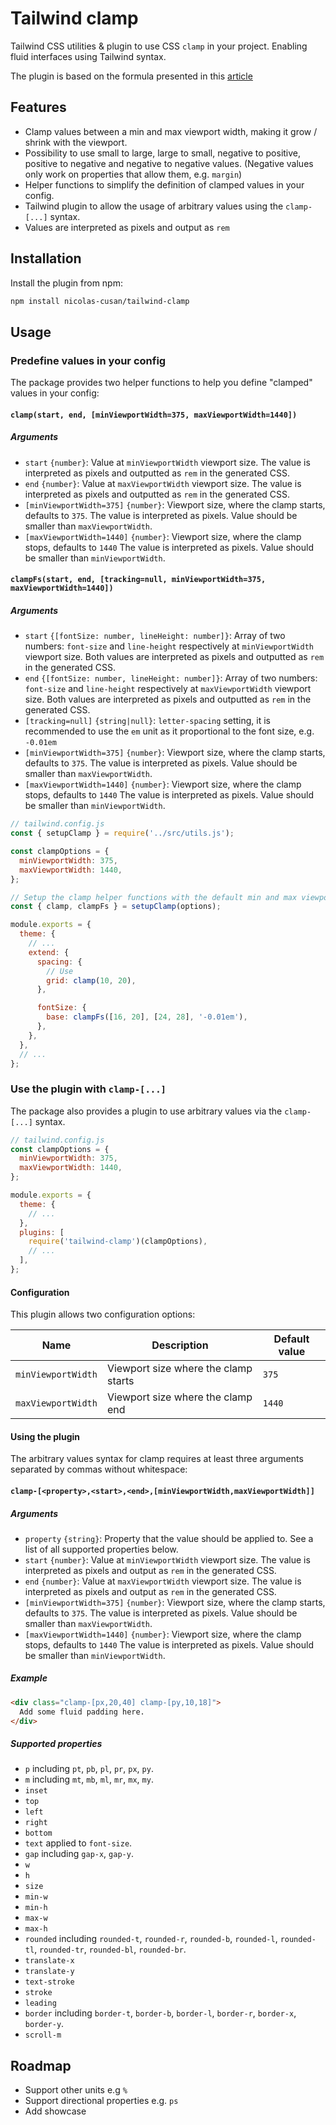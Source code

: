 # Tailwind clamp

Tailwind CSS utilities & plugin to use CSS `clamp` in your project. Enabling fluid interfaces using Tailwind syntax.

The plugin is based on the formula presented in this [article](https://chriskirknielsen.com/blog/modern-fluid-typography-with-clamp/)

## Features

- Clamp values between a min and max viewport width, making it grow / shrink with the viewport.
- Possibility to use small to large, large to small, negative to positive, positive to negative and negative to negative values. (Negative values only work on properties that allow them, e.g. `margin`)
- Helper functions to simplify the definition of clamped values in your config.
- Tailwind plugin to allow the usage of arbitrary values using the `clamp-[...]` syntax.
- Values are interpreted as pixels and output as `rem`

## Installation

Install the plugin from npm:

```sh
npm install nicolas-cusan/tailwind-clamp
```

## Usage

### Predefine values in your config

The package provides two helper functions to help you define "clamped" values in your config:

#### `clamp(start, end, [minViewportWidth=375, maxViewportWidth=1440])`

##### Arguments

- `start` `{number}`: Value at `minViewportWidth` viewport size. The value is interpreted as pixels and outputted as `rem` in the generated CSS.
- `end` `{number}`: Value at `maxViewportWidth` viewport size. The value is interpreted as pixels and outputted as `rem` in the generated CSS.
- `[minViewportWidth=375]` `{number}`: Viewport size, where the clamp starts, defaults to `375`. The value is interpreted as pixels. Value should be smaller than `maxViewportWidth`.
- `[maxViewportWidth=1440]` `{number}`: Viewport size, where the clamp stops, defaults to `1440` The value is interpreted as pixels. Value should be smaller than `minViewportWidth`.

#### `clampFs(start, end, [tracking=null, minViewportWidth=375, maxViewportWidth=1440])`

##### Arguments

- `start` `{[fontSize: number, lineHeight: number]}`: Array of two numbers: `font-size` and `line-height` respectively at `minViewportWidth` viewport size. Both values are interpreted as pixels and outputted as `rem` in the generated CSS.
- `end` `{[fontSize: number, lineHeight: number]}`: Array of two numbers: `font-size` and `line-height` respectively at `maxViewportWidth` viewport size. Both values are interpreted as pixels and outputted as `rem` in the generated CSS.
- `[tracking=null]` `{string|null}`: `letter-spacing` setting, it is recommended to use the `em` unit as it proportional to the font size, e.g. `-0.01em`
- `[minViewportWidth=375]` `{number}`: Viewport size, where the clamp starts, defaults to `375`. The value is interpreted as pixels. Value should be smaller than `maxViewportWidth`.
- `[maxViewportWidth=1440]` `{number}`: Viewport size, where the clamp stops, defaults to `1440` The value is interpreted as pixels. Value should be smaller than `minViewportWidth`.

```js
// tailwind.config.js
const { setupClamp } = require('../src/utils.js');

const clampOptions = {
  minViewportWidth: 375,
  maxViewportWidth: 1440,
};

// Setup the clamp helper functions with the default min and max viewport sizes you want to use
const { clamp, clampFs } = setupClamp(options);

module.exports = {
  theme: {
    // ...
    extend: {
      spacing: {
        // Use
        grid: clamp(10, 20),
      },

      fontSize: {
        base: clampFs([16, 20], [24, 28], '-0.01em'),
      },
    },
  },
  // ...
};
```

### Use the plugin with `clamp-[...]`

The package also provides a plugin to use arbitrary values via the `clamp-[...]` syntax.

```js
// tailwind.config.js
const clampOptions = {
  minViewportWidth: 375,
  maxViewportWidth: 1440,
};

module.exports = {
  theme: {
    // ...
  },
  plugins: [
    require('tailwind-clamp')(clampOptions),
    // ...
  ],
};
```

#### Configuration

This plugin allows two configuration options:

| Name               | Description                          | Default value |
| ------------------ | ------------------------------------ | ------------- |
| `minViewportWidth` | Viewport size where the clamp starts | `375`         |
| `maxViewportWidth` | Viewport size where the clamp end    | `1440`        |

#### Using the plugin

The arbitrary values syntax for clamp requires at least three arguments separated by commas without whitespace:

#### `clamp-[<property>,<start>,<end>,[minViewportWidth,maxViewportWidth]]`

##### Arguments

- `property` `{string}`: Property that the value should be applied to. See a list of all supported properties below.
- `start` `{number}`: Value at `minViewportWidth` viewport size. The value is interpreted as pixels and output as `rem` in the generated CSS.
- `end` `{number}`: Value at `maxViewportWidth` viewport size. The value is interpreted as pixels and output as `rem` in the generated CSS.
- `[minViewportWidth=375]` `{number}`: Viewport size, where the clamp starts, defaults to `375`. The value is interpreted as pixels. Value should be smaller than `maxViewportWidth`.
- `[maxViewportWidth=1440]` `{number}`: Viewport size, where the clamp stops, defaults to `1440` The value is interpreted as pixels. Value should be smaller than `minViewportWidth`.

##### Example

```html
<div class="clamp-[px,20,40] clamp-[py,10,18]">
  Add some fluid padding here.
</div>
```

##### Supported properties

- `p` including `pt`, `pb`, `pl`, `pr`, `px`, `py`.
- `m` including `mt`, `mb`, `ml`, `mr`, `mx`, `my`.
- `inset`
- `top`
- `left`
- `right`
- `bottom`
- `text` applied to `font-size`.
- `gap` including `gap-x`, `gap-y`.
- `w`
- `h`
- `size`
- `min-w`
- `min-h`
- `max-w`
- `max-h`
- `rounded` including `rounded-t`, `rounded-r`, `rounded-b`, `rounded-l`, `rounded-tl`, `rounded-tr`, `rounded-bl`, `rounded-br`.
- `translate-x`
- `translate-y`
- `text-stroke`
- `stroke`
- `leading`
- `border` including `border-t`, `border-b`, `border-l`, `border-r`, `border-x`, `border-y`.
- `scroll-m`

## Roadmap

- Support other units e.g `%`
- Support directional properties e.g. `ps`
- Add showcase
